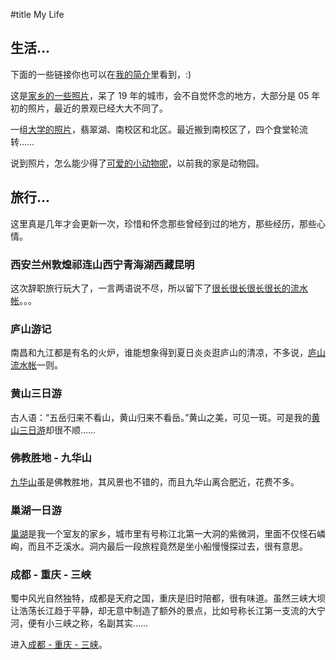 #title My Life


## 生活...

下面的一些链接你也可以在[我的简介](AboutMe)里看到，:)

这是[家乡的一些照片](YulinPhotos)，呆了 19 年的城市，会不自觉怀念的地方，大部分是 05 年初的照片，最近的景观已经大大不同了。

一组[大学的照片](HFUTphotos)，翡翠湖、南校区和北区。最近搬到南校区了，四个食堂轮流转……

说到照片，怎么能少得了[可爱的小动物呢](Animals)，以前我的家是动物园。




## 旅行...

这里真是几年才会更新一次，珍惜和怀念那些曾经到过的地方，那些经历，那些心情。



### 西安兰州敦煌祁连山西宁青海湖西藏昆明

这次辞职旅行玩大了，一言两语说不尽，所以留下了[很长很长很长很长的流水帐](blog#2012-11#p0)。。。



### 庐山游记

南昌和九江都是有名的火炉，谁能想象得到夏日炎炎逛庐山的清凉，不多说，[庐山流水帐](blog#2011-08#p0)一则。



### 黄山三日游

古人语：“五岳归来不看山，黄山归来不看岳。”黄山之美，可见一斑。可是我的[黄山三日游](TravellingHuangshan)却很不顺……



### 佛教胜地 - 九华山

[九华山](TravellingJiuhua)虽是佛教胜地，其风景也不错的，而且九华山离合肥近，花费不多。



### 巢湖一日游

[巢湖](TravellingChaohu)是我一个室友的家乡，城市里有号称江北第一大洞的紫微洞，里面不仅怪石嶙峋，而且不乏溪水。洞内最后一段旅程竟然是坐小船慢慢探过去，很有意思。



### 成都 - 重庆 - 三峡

蜀中风光自然独特，成都是天府之国，重庆是旧时陪都，很有味道。虽然三峡大坝让浩荡长江趋于平静，却无意中制造了额外的景点，比如号称长江第一支流的大宁河，便有小三峡之称，名副其实……

进入[成都 - 重庆 - 三峡](TravellingSanxia)。
